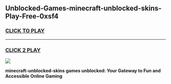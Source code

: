 
## Unblocked-Games-minecraft-unblocked-skins-Play-Free-0xsf4
<h3>
<a href="https://premium76.site?title=minecraft-unblocked-skins&ref=23A">CLICK TO PLAY</a></h3>
<hr>

<h3>
<a href="https://premium76.site?title=minecraft-unblocked-skins&ref=23A">CLICK 2 PLAY</a>
  
</h3>

<a href="https://premium76.site?title=minecraft-unblocked-skins&ref=23A"><img src="https://clearcache.store/games.png"></a>


**minecraft-unblocked-skins games unblocked: Your Gateway to Fun and Accessible Online Gaming**
